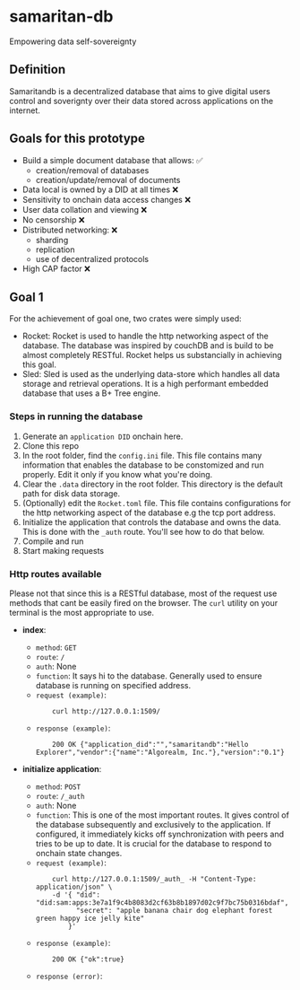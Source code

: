# samaritan-db
Empowering data self-sovereignty

## Definition
Samaritandb is a decentralized database that aims to give digital users control and soverignty over their data stored across applications on the internet.

## Goals for this prototype
- Build a simple document database that allows: ✅
    - creation/removal of databases
    - creation/update/removal of documents
- Data local is owned by a DID at all times ❌
- Sensitivity to onchain data access changes ❌
- User data collation and viewing ❌
- No censorship ❌
- Distributed networking: ❌
    - sharding
    - replication
    - use of decentralized protocols
- High CAP factor ❌


## Goal 1
For the achievement of goal one, two crates were simply used:
- Rocket: Rocket is used to handle the http networking aspect of the database. The database was inspired by couchDB and is build to be almost completely RESTful. Rocket helps us substancially in achieving this goal.
- Sled: Sled is used as the underlying data-store which handles all data storage and retrieval operations. It is a high performant embedded database that uses a B+ Tree engine.

### Steps in running the database
1. Generate an `application DID` onchain here.
1. Clone this repo
1. In the root folder, find the `config.ini` file. This file contains many information that enables the database to be constomized and run properly. Edit it only if you know what you're doing.
1. Clear the `.data` directory in the root folder. This directory is the default path for disk data storage.
1. (Optionally) edit the `Rocket.toml` file. This file contains configurations for the http networking aspect of the database e.g the tcp port address.
1. Initialize the application that controls the database and owns the data. This is done with the `_auth` route. You'll see how to do that below.
1. Compile and run
1. Start making requests

### Http routes available
Please not that since this is a RESTful database, most of the request use methods that cant be easily fired on the browser. The `curl` utility on your terminal is the most appropriate to use.

- **index**:
    - `method`: `GET`
    - `route`: `/`
    - `auth`: None
    - `function`: It says hi to the database. Generally used to ensure database is running on specified address.
    - `request (example)`: 
        ```
            curl http://127.0.0.1:1509/
        ```
    - `response (example)`: 
        ```
            200 OK {"application_did":"","samaritandb":"Hello Explorer","vendor":{"name":"Algorealm, Inc."},"version":"0.1"}
        ```

- **initialize application**:
    - `method`: `POST`
    - `route`: `/_auth`
    - `auth`: None
    - `function`: This is one of the most important routes. It gives control of the database subsequently and exclusively to the application. If configured, it immediately kicks off synchronization with peers and tries to be up to date. It is crucial for the database to respond to onchain state changes.
    - `request (example)`: 
        ```
            curl http://127.0.0.1:1509/_auth_ -H "Content-Type: application/json" \
            -d '{ "did": "did:sam:apps:3e7a1f9c4b8083d2cf63b8b1897d02c9f7bc75b0316bdaf",
                  "secret": "apple banana chair dog elephant forest green happy ice jelly kite"
                }'
        ```
    - `response (example)`: 
        ```
            200 OK {"ok":true}
        ```
    - `response (error)`:
        ```

        ```

